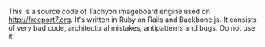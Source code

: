 This is a source code of Tachyon imageboard engine used on http://freeport7.org. It's written in Ruby on Rails and Backbone.js.
It consists of very bad code, architectural mistakes, antipatterns and bugs. Do not use it.
